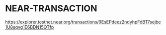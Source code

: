 # NEAR-TRANSACTION
https://explorer.testnet.near.org/transactions/9EsEPdeez2ndyhpFdBT7sejbe1U8sqvg1E6BDN15QTfp
